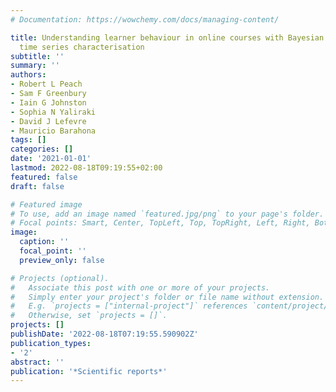 ```yaml
---
# Documentation: https://wowchemy.com/docs/managing-content/

title: Understanding learner behaviour in online courses with Bayesian modelling and
  time series characterisation
subtitle: ''
summary: ''
authors:
- Robert L Peach
- Sam F Greenbury
- Iain G Johnston
- Sophia N Yaliraki
- David J Lefevre
- Mauricio Barahona
tags: []
categories: []
date: '2021-01-01'
lastmod: 2022-08-18T09:19:55+02:00
featured: false
draft: false

# Featured image
# To use, add an image named `featured.jpg/png` to your page's folder.
# Focal points: Smart, Center, TopLeft, Top, TopRight, Left, Right, BottomLeft, Bottom, BottomRight.
image:
  caption: ''
  focal_point: ''
  preview_only: false

# Projects (optional).
#   Associate this post with one or more of your projects.
#   Simply enter your project's folder or file name without extension.
#   E.g. `projects = ["internal-project"]` references `content/project/deep-learning/index.md`.
#   Otherwise, set `projects = []`.
projects: []
publishDate: '2022-08-18T07:19:55.590902Z'
publication_types:
- '2'
abstract: ''
publication: '*Scientific reports*'
---
```

